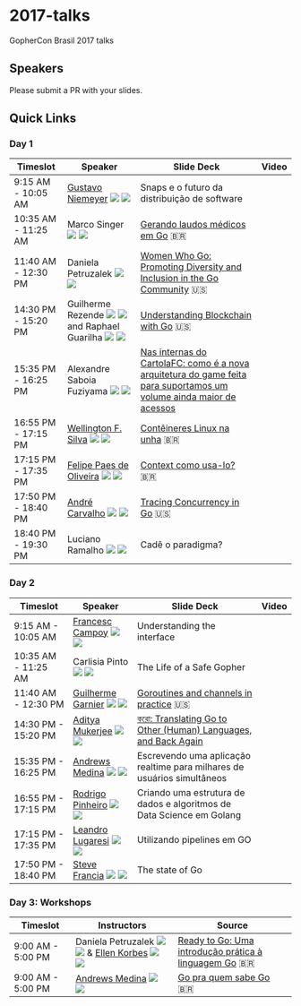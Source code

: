 # 2017-talks
GopherCon Brasil 2017 talks

## Speakers
Please submit a PR with your slides.

## Quick Links

### Day 1

| Timeslot    | Speaker     | Slide Deck | Video | 
| ----------- | ----------- | ---------- | ----- | 
| 9:15 AM - 10:05 AM | [Gustavo Niemeyer](http://niemeyer.net/) [![](https://www.codeproject.com/script/Membership/Images/octicons_github.png)](https://github.com/niemeyer) [![](https://s.gr-assets.com/assets/icons/twitter_icon-2289166aec1c47ee68cfb5716142273f.jpg)](https://twitter.com/gniemeyer) | Snaps e o futuro da distribuição de software | |
| 10:35 AM - 11:25 AM | Marco Singer [![](https://www.codeproject.com/script/Membership/Images/octicons_github.png)](https://github.com/marcosinger) [![](https://s.gr-assets.com/assets/icons/twitter_icon-2289166aec1c47ee68cfb5716142273f.jpg)](https://twitter.com/mahsinger) | [Gerando laudos médicos em Go](https://github.com/gopherconbr/2017-talks/blob/master/gerando_laudos_medicos_em_go.pdf) :brazil: | |
| 11:40 AM - 12:30 PM | Daniela Petruzalek [![](https://www.codeproject.com/script/Membership/Images/octicons_github.png)](https://github.com/danicat) [![](https://s.gr-assets.com/assets/icons/twitter_icon-2289166aec1c47ee68cfb5716142273f.jpg)](https://twitter.com/danicat83) | [Women Who Go: Promoting Diversity and Inclusion in the Go Community](https://speakerdeck.com/danicat/wwg-promoting-diversity-and-inclusion-in-the-go-community) :us: | |
| 14:30 PM - 15:20 PM | Guilherme Rezende [![](https://www.codeproject.com/script/Membership/Images/octicons_github.png)](https://github.com/guilhermebr) [![](https://s.gr-assets.com/assets/icons/twitter_icon-2289166aec1c47ee68cfb5716142273f.jpg)](https://twitter.com/gbrezende) and Raphael Guarilha [![](https://www.codeproject.com/script/Membership/Images/octicons_github.png)](https://github.com/guarilha) [![](https://s.gr-assets.com/assets/icons/twitter_icon-2289166aec1c47ee68cfb5716142273f.jpg)](https://twitter.com/guarilha) | [Understanding Blockchain with Go](https://gitpitch.com/guilhermebr/blockchain-talk) :us: | |
| 15:35 PM - 16:25 PM | Alexandre Saboia Fuziyama [![](https://www.codeproject.com/script/Membership/Images/octicons_github.png)](https://github.com/saboia) [![](https://s.gr-assets.com/assets/icons/twitter_icon-2289166aec1c47ee68cfb5716142273f.jpg)](https://twitter.com/alexandresaboia) | [Nas internas do CartolaFC: como é a nova arquitetura do game feita para suportamos um volume ainda maior de acessos](https://www.slideshare.net/AlexandreSaboiaFuziy/nas-internas-do-cartolafc-como-a-nova-arquitetura-do-game-feita-para-suportamos-um-volume-ainda-maior-de-acessos-82281613) | |
| 16:55 PM - 17:15 PM | [Wellington F. Silva](http://wfsilva.com) [![](https://www.codeproject.com/script/Membership/Images/octicons_github.png)](https://github.com/wsilva) [![](https://s.gr-assets.com/assets/icons/twitter_icon-2289166aec1c47ee68cfb5716142273f.jpg)](https://twitter.com/_wsilva) | [Contêineres Linux na unha](https://speakerdeck.com/wsilva/linux-conteineres-na-unha-gophercon-brasil-2017) :brazil: | |
| 17:15 PM - 17:35 PM | [Felipe Paes de Oliveira](https://www.felipeweb.net.br/) [![](https://www.codeproject.com/script/Membership/Images/octicons_github.png)](https://github.com/felipeweb) [![](https://s.gr-assets.com/assets/icons/twitter_icon-2289166aec1c47ee68cfb5716142273f.jpg)](https://twitter.com/_felipeweb) | [Context como usa-lo?](https://www.felipeweb.net.br/talk/context/) :brazil: | |
| 17:50 PM - 18:40 PM | [André Carvalho](https://andrestc.com/) [![](https://www.codeproject.com/script/Membership/Images/octicons_github.png)](https://github.com/andrestc) [![](https://s.gr-assets.com/assets/icons/twitter_icon-2289166aec1c47ee68cfb5716142273f.jpg)](https://twitter.com/andresantostc) | [Tracing Concurrency in Go](https://github.com/gopherconbr/2017-talks/blob/master/go-execution-tracer.pdf) :us: | |
| 18:40 PM - 19:30 PM | Luciano Ramalho [![](https://www.codeproject.com/script/Membership/Images/octicons_github.png)](https://github.com/ramalho) [![](https://s.gr-assets.com/assets/icons/twitter_icon-2289166aec1c47ee68cfb5716142273f.jpg)](https://twitter.com/ramalhoorg) | Cadê o paradigma? | |

### Day 2

| Timeslot    | Speaker     | Slide Deck | Video |
| ----------- | ----------- | ---------- | ----- |
| 9:15 AM - 10:05 AM | [Francesc Campoy](https://campoy.cat/) [![](https://www.codeproject.com/script/Membership/Images/octicons_github.png)](https://github.com/campoy) [![](https://s.gr-assets.com/assets/icons/twitter_icon-2289166aec1c47ee68cfb5716142273f.jpg)](https://twitter.com/francesc) | Understanding the interface | |
| 10:35 AM - 11:25 AM | Carlisia Pinto [![](https://www.codeproject.com/script/Membership/Images/octicons_github.png)](https://github.com/carlisia) [![](https://s.gr-assets.com/assets/icons/twitter_icon-2289166aec1c47ee68cfb5716142273f.jpg)](https://twitter.com/carlisia) | The Life of a Safe Gopher | |
| 11:40 AM - 12:30 PM | [Guilherme Garnier](https://blog.guilhermegarnier.com/) [![](https://www.codeproject.com/script/Membership/Images/octicons_github.png)](https://github.com/ggarnier) [![](https://s.gr-assets.com/assets/icons/twitter_icon-2289166aec1c47ee68cfb5716142273f.jpg)](https://twitter.com/gpgarnier) | [Goroutines and channels in practice](https://github.com/gopherconbr/2017-talks/blob/master/goroutines-and-channels-in-practice.pdf) :us: | |
| 14:30 PM - 15:20 PM | [Aditya Mukerjee](http://www.adityamukerjee.net/) [![](https://www.codeproject.com/script/Membership/Images/octicons_github.png)](https://github.com/chimeracoder) [![](https://s.gr-assets.com/assets/icons/twitter_icon-2289166aec1c47ee68cfb5716142273f.jpg)](https://twitter.com/chimeracoder) | [করো: Translating Go to Other (Human) Languages, and Back Again ](https://speakerdeck.com/chimeracoder/kro-translating-go-to-other-human-languages-and-back-again-gophercon-brasil)| |
| 15:35 PM - 16:25 PM | [Andrews Medina](http://www.andrewsmedina.com.br/) [![](https://www.codeproject.com/script/Membership/Images/octicons_github.png)](https://github.com/andrewsmedina) [![](https://s.gr-assets.com/assets/icons/twitter_icon-2289166aec1c47ee68cfb5716142273f.jpg)](https://twitter.com/andrewsmedina) | Escrevendo uma aplicação realtime para milhares de usuários simultâneos | |
| 16:55 PM - 17:15 PM | [Rodrigo Pinheiro](https://rpinheiroalmeida.github.io//index.html) [![](https://www.codeproject.com/script/Membership/Images/octicons_github.png)](https://github.com/rpinheiroalmeida) [![](https://s.gr-assets.com/assets/icons/twitter_icon-2289166aec1c47ee68cfb5716142273f.jpg)](https://twitter.com/_rodrigopa_) | Criando uma estrutura de dados e algoritmos de Data Science em Golang | |
| 17:15 PM - 17:35 PM | [Leandro Lugaresi](http://www.leandrolugaresi.com.br/) [![](https://www.codeproject.com/script/Membership/Images/octicons_github.png)](https://github.com/leandro-lugaresi) [![](https://s.gr-assets.com/assets/icons/twitter_icon-2289166aec1c47ee68cfb5716142273f.jpg)](https://twitter.com/leandrolugaresi) | Utilizando pipelines em GO | |
| 17:50 PM - 18:40 PM | [Steve Francia](http://spf13.com/) [![](https://www.codeproject.com/script/Membership/Images/octicons_github.png)](https://github.com/spf13) [![](https://s.gr-assets.com/assets/icons/twitter_icon-2289166aec1c47ee68cfb5716142273f.jpg)](https://twitter.com/spf13) | The state of Go | |

### Day 3: Workshops

| Timeslot    | Instructors | Source |
| ----------- | ----------- | -------|
| 9:00 AM - 5:00 PM | Daniela Petruzalek [![](https://www.codeproject.com/script/Membership/Images/octicons_github.png)](https://github.com/danicat) [![](https://s.gr-assets.com/assets/icons/twitter_icon-2289166aec1c47ee68cfb5716142273f.jpg)](https://twitter.com/danicat83) & [Ellen Korbes](http://ellenkorbes.com/) [![](https://www.codeproject.com/script/Membership/Images/octicons_github.png)](https://github.com/ellenkorbes) [![](https://s.gr-assets.com/assets/icons/twitter_icon-2289166aec1c47ee68cfb5716142273f.jpg)](https://twitter.com/ellenkorbes) | [Ready to Go: Uma introdução prática à linguagem Go](https://github.com/ellenkorbes/ready-to-go) :brazil: |
| 9:00 AM - 5:00 PM | [Andrews Medina](http://www.andrewsmedina.com.br/) [![](https://www.codeproject.com/script/Membership/Images/octicons_github.png)](https://github.com/andrewsmedina) [![](https://s.gr-assets.com/assets/icons/twitter_icon-2289166aec1c47ee68cfb5716142273f.jpg)](https://twitter.com/andrewsmedina) | [Go pra quem sabe Go](https://github.com/andrewsmedina/go-para-quem-sabe-go) :brazil: |
